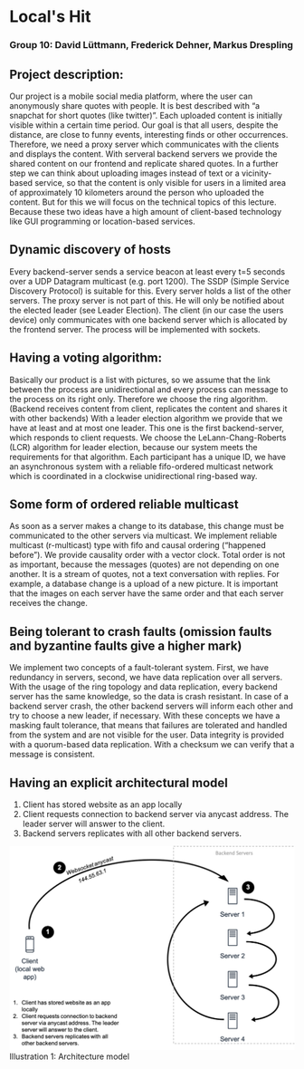 # Local's Hit

### Group 10: David Lüttmann, Frederick Dehner, Markus Drespling

## Project description:  
Our project is a mobile social media platform, where the user can anonymously share quotes with people. It is best described with “a snapchat for short quotes (like twitter)”. Each uploaded content is initially visible within a certain time period. Our goal is that all users, despite the distance, are close to funny events, interesting finds or other occurrences. Therefore, we need a proxy server which communicates with the clients and displays the content. With serveral backend servers we provide the shared content on our frontend and replicate shared quotes. 
In a further step we can think about uploading images instead of text or a vicinity-based service, so that the content is only visible for users in a limited area of approximately 10 kilometers around the person who uploaded the content. But for this we will focus on the technical topics of this lecture. Because these two ideas have a high amount of client-based technology like GUI programming or location-based services. 

## Dynamic discovery of hosts
Every backend-server sends a service beacon at least every t=5 seconds over a UDP Datagram multicast (e.g. port 1200). The SSDP (Simple Service Discovery Protocol) is suitable for this. Every server holds a list of the other servers. 
The proxy server is not part of this. He will only be notified about the elected leader (see Leader Election).
The client (in our case the users device) only communicates with one backend server which is allocated by the frontend server. The process will be implemented with sockets. 

## Having a voting algorithm:
Basically our product is a list with pictures, so we assume that the link between the process are unidirectional and every process can message to the process on its right only. Therefore we choose the ring algorithm. (Backend receives content from client, replicates the content and shares it with other backends)
With a leader election algorithm we provide that we have at least and at most one leader. This one is the first backend-server, which responds to client requests. 
We choose the LeLann-Chang-Roberts (LCR) algorithm for leader election, because our system meets the requirements for that algorithm. Each participant has a unique ID, we have an asynchronous system with a reliable fifo-ordered multicast network which is coordinated in a clockwise unidirectional ring-based way. 

## Some form of ordered reliable multicast
As soon as a server makes a change to its database, this change must be communicated to the other servers via multicast. We implement reliable multicast (r-multicast) type with fifo and causal ordering (“happened before”). We provide causality order with a vector clock. Total order is not as important, because the messages (quotes) are not depending on one another. It is a stream of quotes, not a text conversation with replies. For example, a database change is a upload of a new picture. It is important that the images on each server have the same order and that each server receives the change.

## Being tolerant to crash faults (omission faults and byzantine faults give a higher mark)
We implement two concepts of a fault-tolerant system. First, we have redundancy in servers, second, we have data replication over all servers. With the usage of the ring topology and data replication, every backend server has the same knowledge, so the data is crash resistant. In case of a backend server crash, the other backend servers will inform each other and try to choose a new leader, if necessary. With these concepts we have a masking fault tolerance, that means that failures are tolerated and handled from the system and are not visible for the user. Data integrity is provided with a quorum-based data replication. With a checksum we can verify that a message is consistent.

## Having an explicit architectural model
1.	Client has stored website as an app locally
2. Client requests connection to backend server via anycast address. The leader server will answer to the client.
3. Backend servers replicates with all other backend servers.



 
![architecture_v1_5.png](architecture_v1_5.png)
Illustration 1: Architecture model
